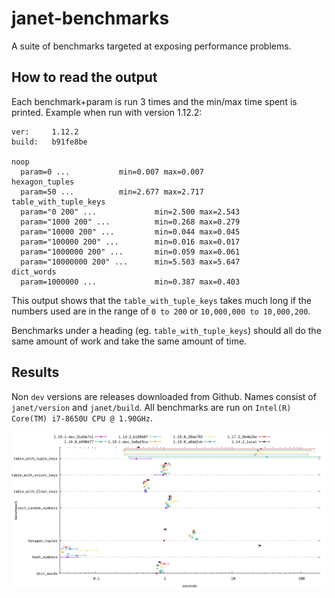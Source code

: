 # janet-benchmarks

A suite of benchmarks targeted at exposing performance problems.

## How to read the output

Each benchmark+param is run 3 times and the min/max time spent is printed.
Example when run with version 1.12.2:

```
ver:     1.12.2
build:   b91fe8be

noop
  param=0 ...           min=0.007 max=0.007
hexagon_tuples
  param=50 ...          min=2.677 max=2.717
table_with_tuple_keys
  param="0 200" ...             min=2.500 max=2.543
  param="1000 200" ...          min=0.268 max=0.279
  param="10000 200" ...         min=0.044 max=0.045
  param="100000 200" ...        min=0.016 max=0.017
  param="1000000 200" ...       min=0.059 max=0.061
  param="10000000 200" ...      min=5.503 max=5.647
dict_words
  param=1000000 ...             min=0.387 max=0.403
```

This output shows that the `table_with_tuple_keys` takes much long if the
numbers used are in the range of `0 to 200` or `10,000,000 to 10,000,200`. 

Benchmarks under a heading (eg. `table_with_tuple_keys`) should all do the same
amount of work and take the same amount of time.

## Results

Non `dev` versions are releases downloaded from Github. Names consist of `janet/version` and `janet/build`.
All benchmarks are run on `Intel(R) Core(TM) i7-8650U CPU @ 1.90GHz`.

![benchmark results](report.png)

